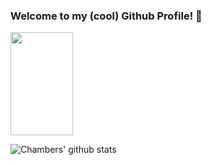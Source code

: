 ### Welcome to my (cool) Github Profile! 👋

<img src="./images/IMG_6586.png" width="100" height="165">

![Chambers' github stats](https://github-readme-stats.vercel.app/api?username=ChambersM97)
<!--
**ChambersM97/ChambersM97** is a ✨ _special_ ✨ repository because its `README.md` (this file) appears on your GitHub profile.

Here are some ideas to get you started:

- 🔭 I’m currently working on ...
- 🌱 I’m currently learning ...
- 👯 I’m looking to collaborate on ...
- 🤔 I’m looking for help with ...
- 💬 Ask me about ...
- 📫 How to reach me: ...
- 😄 Pronouns: ...
- ⚡ Fun fact: ...
-->
